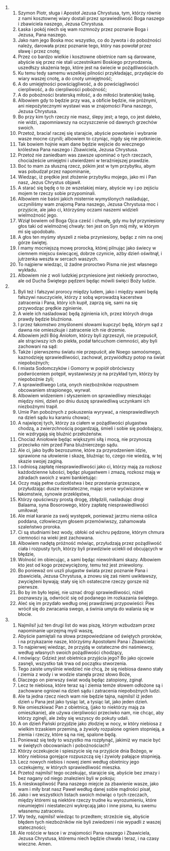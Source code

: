 <ol>
  <li>
    <ol>
      <li>Szymon Piotr, sługa i Apostoł Jezusa Chrystusa, tym, którzy równie z nami kosztownej wiary dostali przez sprawiedliwość Boga naszego i zbawiciela naszego, Jezusa Chrystusa.</li>
      <li>Łaska i pokój niech się wam rozmnoży przez poznanie Boga i Jezusa, Pana naszego.</li>
      <li>Jako nam jego Boska moc wszystko, co do żywota i do pobożności należy, darowała przez poznanie tego, który nas powołał przez sławę i przez cnotę;</li>
      <li>Przez co bardzo wielkie i kosztowne obietnice nam są darowane, abyście się przez nie stali uczestnikami Boskiego przyrodzenia, uszedłszy skażenia tego, które jest na świecie w pożądliwościach.</li>
      <li>Ku temu tedy samemu wszelkiej pilności przykładając, przydajcie do wiary waszej cnotę, a do cnoty umiejętność;</li>
      <li>A do umiejętności powściągliwość, a do powściągliwości cierpliwość, a do cierpliwości pobożność;</li>
      <li>A do pobożności braterską miłość, a do miłości braterskiej łaskę.</li>
      <li>Albowiem gdy to będzie przy was, a obficie będzie, nie próżnymi, ani niepożytecznymi wystawi was w znajomości Pana naszego, Jezusa Chrystusa.</li>
      <li>Bo przy kim tych rzeczy nie masz, ślepy jest; a tego, co jest daleko, nie widzi, zapomniawszy na oczyszczenie od dawnych grzechów swoich.</li>
      <li>Przetoż, bracia! raczej się starajcie, abyście powołanie i wybranie wasze mocne czynili; albowiem to czyniąc, nigdy się nie potkniecie.</li>
      <li>Tak bowiem hojnie wam dane będzie wejście do wiecznego królestwa Pana naszego i Zbawiciela, Jezusa Chrystusa.</li>
      <li>Przetoż nie zaniedbam was zawsze upominać o tych rzeczach, chociażeście umiejętni i utwierdzeni w teraźniejszej prawdzie.</li>
      <li>Boć to mam za słuszną rzecz, pókim jest w tym przybytku, abym was pobudzał przez napominanie,</li>
      <li>Wiedząc, iż prędkie jest złożenie przybytku mojego, jako mi i Pan nasz, Jezus Chrystus objawił.</li>
      <li>A starać się będę o to ze wszelakiej miary, abyście wy i po zejściu mojem te rzeczy sobie przypominali.</li>
      <li>Albowiem nie baśni jakich misternie wymyślonych naśladując, uczyniliśmy wam znajomą Pana naszego, Jezusa Chrystusa moc i przyjście, ale jako ci, którzyśmy oczami naszemi widzieli wielmożność jego.</li>
      <li>Wziął bowiem od Boga Ojca cześć i chwałę, gdy mu był przyniesiony głos taki od wielmożnej chwały: ten jest on Syn mój miły, w którym mi się upodobało.</li>
      <li>A głos ten myśmy słyszeli z nieba przyniesiony, będąc z nim na onej górze świętej.</li>
      <li>I mamy mocniejszą mowę prorocką, której pilnując jako świecy w ciemnem miejscu świecącej, dobrze czynicie, ażby dzień oświtnął, i jutrzenka weszła w sercach waszych.</li>
      <li>To najpierw wiedząc, iż żadne proroctwo Pisma nie jest własnego wykładu.</li>
      <li>Albowiem nie z woli ludzkiej przyniesione jest niekiedy proroctwo, ale od Ducha Świętego pędzeni będąc mówili święci Boży ludzie.</li>
    </ol>
  </li>
  <li>
    <ol>
      <li>Byli też i fałszywi prorocy między ludem, jako i między wami będą fałszywi nauczyciele, którzy z sobą wprowadzą kacerstwa zatracenia i Pana, który ich kupił, zaprzą się, sami na się przywodząc prędkie zginienie.</li>
      <li>A wiele ich naśladować będą zginienia ich, przez których droga prawdy będzie bluźniona.</li>
      <li>I przez łakomstwo zmyślonemi słowami kupczyć będą, którym sąd z dawna nie omieszkuje i zatracenie ich nie drzemie.</li>
      <li>Albowiem jeźli Bóg Aniołom, którzy byli zgrzeszyli, nie przepuścił, ale strąciwszy ich do piekła, podał łańcuchom ciemności, aby byli zachowani na sąd:</li>
      <li>Także i pierwszemu światu nie przepuścił, ale Noego samoósmego, kaznodzieję sprawiedliwości, zachował, przywiódłszy potop na świat niepobożnych;</li>
      <li>I miasta Sodomczyków i Gomorry w popiół obróciwszy podwróceniem potępił, wystawiwszy je na przykład tym, którzy by niepobożnie żyli;</li>
      <li>A sprawiedliwego Lota, onych niezbożników rozpustnem obcowaniem strapionego, wyrwał.</li>
      <li>Albowiem widzeniem i słyszeniem on sprawiedliwy mieszkając między nimi, dzień po dniu duszę sprawiedliwą uczynkami ich niezbożnymi trapił.</li>
      <li>Umie Pan pobożnych z pokuszenia wyrywać, a niesprawiedliwych na dzień sądu ku karaniu chować;</li>
      <li>A najwięcej tych, którzy za ciałem w pożądliwości plugastwa chodzą, a zwierzchnością pogardzają, śmieli i sobie się podobający, nie wzdrygają się bluźnić przełożeństw.</li>
      <li>Chociaż Aniołowie będąc większymi siłą i mocą, nie przynoszą przeciwko nim przed Pana bluźnierczego sądu.</li>
      <li>Ale ci, jako bydło bezrozumne, które za przyrodzeniem idzie, sprawione na ułowienie i skazę, bluźniąc to, czego nie wiedzą, w tej skazie swojej zaginą.</li>
      <li>I odniosą zapłatę niesprawiedliwości jako ci, którzy mają za rozkosz każdodzienne lubości, będąc plugastwem i zmazą, rozkosz mają w zdradach swoich z wami bankietując:</li>
      <li>Oczy mają pełne cudzołóstwa i bez przestania grzeszące, przyłudzając dusze niestateczne, mając serce wyćwiczone w łakomstwie, synowie przeklęstwa,</li>
      <li>Którzy opuściwszy prostą drogę, zbłądzili, naśladując drogi Balaama, syna Bosorowego, który zapłatę niesprawiedliwości umiłował;</li>
      <li>Ale miał karanie za swój występek, ponieważ jarzmu niema oślica poddana, człowieczym głosem przemówiwszy, zahamowała szaleństwo proroka.</li>
      <li>Ci są studniami bez wody, obłoki od wichru pędzone, którym chmura ciemności na wieki jest zachowana.</li>
      <li>Albowiem nadętą próżność mówiąc, przyłudzają przez pożądliwość ciała i rozpusty tych, którzy byli prawdziwie uciekli od obcujących w błędzie,</li>
      <li>Wolność im obiecując, a sami będąc niewolnikami skazy. Albowiem kto jest od kogo przezwyciężony, temu też jest zniewolony.</li>
      <li>Bo ponieważ oni uszli plugastw świata przez poznanie Pana i zbawiciela, Jezusa Chrystusa, a znowu się zaś niemi uwikławszy, zwyciężeni bywają; stały się ich ostateczne rzeczy gorsze niż pierwsze.</li>
      <li>Bo by im było lepiej, nie uznać drogi sprawiedliwości, niżeli poznawszy ją, odwrócić się od podanego im rozkazania świętego.</li>
      <li>Aleć się im przydało według onej prawdziwej przypowieści: Pies wrócił się do zwracania swego, a świnia umyta do walania się w błocie.</li>
    </ol>
  </li>
  <li>
    <ol>
      <li>Najmilsi! już ten drugi list do was piszę, którym wzbudzam przez napominanie uprzejmą myśl waszę,</li>
      <li>Abyście pamiętali na słowa przepowiedziane od świętych proroków, i na przykazanie nasze, którzyśmy Apostołami Pana i Zbawiciela:</li>
      <li>To najpierwej wiedząc, że przyjdą w ostateczne dni naśmiewcy, według własnych swoich pożądliwości chodzący,</li>
      <li>I mówiący: Gdzież jest obietnica przyjścia jego? Bo jako ojcowie zasnęli, wszystko tak trwa od początku stworzenia.</li>
      <li>Tego zaiste umyślnie wiedzieć nie chcą, że się niebiosa dawno stały i ziemia z wody i w wodzie stanęła przez słowo Boże,</li>
      <li>Dlaczego on pierwszy świat wodą będąc zatopiony, zginął.</li>
      <li>Lecz te niebiosa, które teraz są i ziemia temże słowem odłożone są i zachowane ogniowi na dzień sądu i zatracenia niepobożnych ludzi.</li>
      <li>Ale ta jedna rzecz niech wam nie będzie tajna, najmilsi! iż jeden dzień u Pana jest jako tysiąc lat, a tysiąc lat, jako jeden dzień.</li>
      <li>Nie omieszkiwać Pan z obietnicą, (jako to niektórzy mają za omieszkanie), ale używa cierpliwości przeciwko nam, nie chcąc, aby którzy zginęli, ale żeby się wszyscy do pokuty udali.</li>
      <li>A on dzień Pański przyjdzie jako złodziej w nocy, w który niebiosa z wielkim trzaskiem przeminą, a żywioły rozpalone ogniem stopnieją, a ziemia i rzeczy, które są na niej, spalone będą.</li>
      <li>Ponieważ się tedy to wszystko ma rozpłynąć, jakimiż wy macie być w świętych obcowaniach i pobożnościach?</li>
      <li>Którzy oczekujecie i spieszycie się na przyjście dnia Bożego, w który niebiosa gorejące rozpuszczą się i żywioły pałające stopnieją.</li>
      <li>Lecz nowych niebios i nowej ziemi według obietnicy jego oczekujemy, w których sprawiedliwość mieszka.</li>
      <li>Przetoż najmilsi! tego oczekując, starajcie się, abyście bez zmazy i bez nagany od niego znalezieni byli w pokoju;</li>
      <li>A nieskwapliwość Pana naszego miejcie za zbawienie wasze, jako wam i miły brat nasz Paweł według danej sobie mądrości pisał,</li>
      <li>Jako i we wszystkich listach swoich mówiąc o tych rzeczach, między któremi są niektóre rzeczy trudne ku wyrozumieniu, które nieumiejętni i niestateczni wykręcają jako i inne pisma, ku swemu własnemu zatraceniu.</li>
      <li>Wy tedy, najmilsi! wiedząc to przedtem; strzeżcie się, abyście błędem tych niezbożników nie byli zwiedzeni i nie wypadli z waszej stateczności;</li>
      <li>Ale rośćcie w łasce i w znajomości Pana naszego i Zbawiciela, Jezusa Chrystusa, któremu niech będzie chwała i teraz, i na czasy wieczne. Amen.</li>
    </ol>
  </li>
</ol>